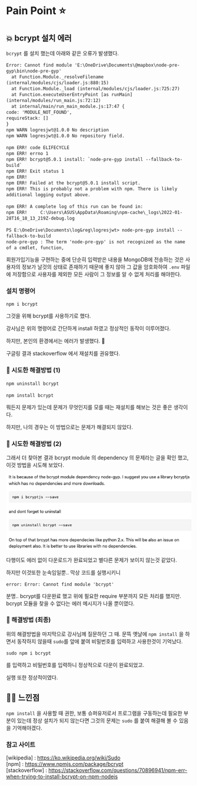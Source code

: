 # Pain Point :star:

## :boom: bcrypt 설치 에러

`bcrypt` 를 설치 했는데 아래와 같은 오류가 발생했다.

```terminal
Error: Cannot find module 'E:\OneDrive\Documents\@mapbox\node-pre-gyp\bin\node-pre-gyp'
  at Function.Module._resolveFilename (internal/modules/cjs/loader.js:880:15)
  at Function.Module._load (internal/modules/cjs/loader.js:725:27)
  at Function.executeUserEntryPoint [as runMain] (internal/modules/run_main.js:72:12)
  at internal/main/run_main_module.js:17:47 {
code: 'MODULE_NOT_FOUND',
requireStack: []
}
npm WARN logresjwt@1.0.0 No description
npm WARN logresjwt@1.0.0 No repository field.

npm ERR! code ELIFECYCLE
npm ERR! errno 1
npm ERR! bcrypt@5.0.1 install: `node-pre-gyp install --fallback-to-build`
npm ERR! Exit status 1
npm ERR!
npm ERR! Failed at the bcrypt@5.0.1 install script.
npm ERR! This is probably not a problem with npm. There is likely additional logging output above.

npm ERR! A complete log of this run can be found in:
npm ERR!     C:\Users\ASUS\AppData\Roaming\npm-cache\_logs\2022-01-28T16_18_13_219Z-debug.log

PS E:\OneDrive\Documents\log&reg\logresjwt> node-pre-gyp install --fallback-to-build
node-pre-gyp : The term 'node-pre-gyp' is not recognized as the name of a cmdlet, function,
```

회원가입기능을 구현하는 중에 단순히 입력받은 내용을 MongoDB에 전송하는 것은 사용자의 정보가 날것의 상태로 존재하기 때문에 좋지 않아 그 값을 암호화하여 `.env` 파일에 저장함으로 사용자를 제외한 모든 사람이 그 정보를 알 수 없게 처리를 해야한다.

### 설치 명령어

```terminal
npm i bcrypt
```

그것을 위해 bcrypt를 사용하기로 했다.

강사님은 위의 명령어로 간단하게 install 하였고 정상적인 동작이 이루어졌다.

하지만, 본인의 환경에서는 에러가 발생했다. 🥲

구글링 결과 stackoverflow 에서 재설치를 권유했다.

### 🥺 시도한 해결방법 (1)

```terminal
npm uninstall bcrypt

npm install bcrypt
```

뭐든지 문제가 있는데 문제가 무엇인지를 모를 때는 재설치를 해보는 것은 좋은 생각이다.

하지만, 나의 경우는 이 방법으로는 문제가 해결되지 않았다.

### 🥺 시도한 해결방법 (2)

그래서 더 찾아본 결과 bcrypt module 의 dependency 의 문제라는 글을 확인 했고, 이것 방법을 시도해 보았다.

  <img src="../images/bcrypt.png">

다행이도 에러 없이 다운로드가 완료되었고 별다른 문제가 보이지 않는것 같았다.

하지만 이것또한 눈속임일뿐.. 막상 코드를 실행시키니

```terminal
error: Error: Cannot find module 'bcrypt'
```

분명.. bcrypt를 다운완료 했고 위에 필요한 require 부분까지 모든 처리를 했지만. bcrypt 모듈을 찾을 수 없다는 에러 메시지가 나올 뿐이였다.

### 🥳 해결방법 (최종)

위의 해결방법을 마지막으로 강사님께 질문하던 그 때. 문뜩 옛날에 `npm install` 을 하면서 동작하지 않을때 `sudo`를 앞에 붙여 비밀번호를 입력하고 사용한것이 기억났다.

```terminal
sudo npm i bcrypt
```

를 입력하고 비밀번호를 입력하니 정상적으로 다운이 완료되었고.

실행 또한 정상적이였다.

## :guardsman: 느낀점

`npm install` 을 사용할 때 권한, 보통 슈퍼유저로서 프로그램을 구동하는데 필요한 부분이 있는데 정상 설치가 되지 않는다면 그것의 문제는 `sudo` 를 붙여 해결해 볼 수 있음을 기억해야겠다.

### 참고 사이트

[wikipedia] : <https://ko.wikipedia.org/wiki/Sudo>  
[npm] : <https://www.npmjs.com/package/bcrypt>  
[stackoverflow] : <https://stackoverflow.com/questions/70896941/npm-err-when-trying-to-install-bcrypt-on-npm-nodejs>
